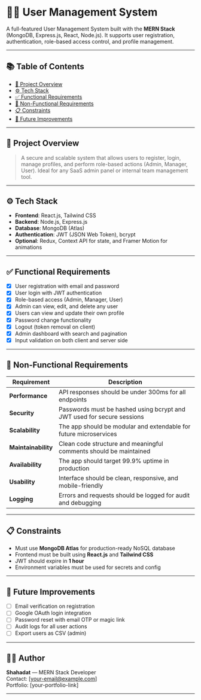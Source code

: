 # 🧑‍💼 User Management System

A full-featured User Management System built with the **MERN Stack** (MongoDB, Express.js, React, Node.js). It supports user registration, authentication, role-based access control, and profile management.

---

## 📚 Table of Contents

- [📝 Project Overview](#-project-overview)
- [⚙️ Tech Stack](#️-tech-stack)
- [✅ Functional Requirements](#-functional-requirements)
- [📐 Non-Functional Requirements](#-non-functional-requirements)
- [📋 Constraints](#-constraints)
- [🚀 Future Improvements](#-future-improvements)

---

## 📝 Project Overview

> A secure and scalable system that allows users to register, login, manage profiles, and perform role-based actions (Admin, Manager, User). Ideal for any SaaS admin panel or internal team management tool.

---

## ⚙️ Tech Stack

- **Frontend**: React.js, Tailwind CSS
- **Backend**: Node.js, Express.js
- **Database**: MongoDB (Atlas)
- **Authentication**: JWT (JSON Web Token), bcrypt
- **Optional**: Redux, Context API for state, and Framer Motion for animations

---

## ✅ Functional Requirements

- [x] User registration with email and password
- [x] User login with JWT authentication
- [x] Role-based access (Admin, Manager, User)
- [x] Admin can view, edit, and delete any user
- [x] Users can view and update their own profile
- [x] Password change functionality
- [x] Logout (token removal on client)
- [x] Admin dashboard with search and pagination
- [x] Input validation on both client and server side

---

## 📐 Non-Functional Requirements

| Requirement    | Description                                                                 |
|----------------|-----------------------------------------------------------------------------|
| **Performance** | API responses should be under 300ms for all endpoints                      |
| **Security**    | Passwords must be hashed using bcrypt and JWT used for secure sessions     |
| **Scalability** | The app should be modular and extendable for future microservices          |
| **Maintainability** | Clean code structure and meaningful comments should be maintained    |
| **Availability** | The app should target 99.9% uptime in production                          |
| **Usability**    | Interface should be clean, responsive, and mobile-friendly                |
| **Logging**      | Errors and requests should be logged for audit and debugging              |

---

## 📋 Constraints

- Must use **MongoDB Atlas** for production-ready NoSQL database
- Frontend must be built using **React.js** and **Tailwind CSS**
- JWT should expire in **1 hour**
- Environment variables must be used for secrets and config

---

## 🚀 Future Improvements

- [ ] Email verification on registration
- [ ] Google OAuth login integration
- [ ] Password reset with email OTP or magic link
- [ ] Audit logs for all user actions
- [ ] Export users as CSV (admin)

---

## 👨‍💻 Author

**Shahadat** — MERN Stack Developer  
Contact: [your-email@example.com]  
Portfolio: [your-portfolio-link]

---

